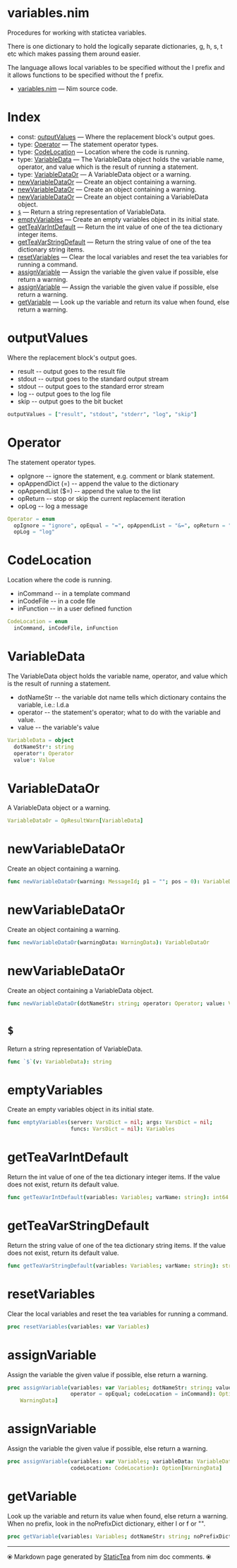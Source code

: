 # variables.nim

Procedures for working with statictea variables.

There is one dictionary to hold the logically separate dictionaries,
g, h, s, t etc which makes passing them around easier.

The language allows local variables to be specified without the l
prefix and it allows functions to be specified without the f prefix.


* [variables.nim](../src/variables.nim) &mdash; Nim source code.
# Index

* const: [outputValues](#outputvalues) &mdash; Where the replacement block's output goes.
* type: [Operator](#operator) &mdash; The statement operator types.
* type: [CodeLocation](#codelocation) &mdash; Location where the code is running.
* type: [VariableData](#variabledata) &mdash; The VariableData object holds the variable name, operator,
and value which is the result of running a statement.
* type: [VariableDataOr](#variabledataor) &mdash; A VariableData object or a warning.
* [newVariableDataOr](#newvariabledataor) &mdash; Create an object containing a warning.
* [newVariableDataOr](#newvariabledataor-1) &mdash; Create an object containing a warning.
* [newVariableDataOr](#newvariabledataor-2) &mdash; Create an object containing a VariableData object.
* [`$`](#) &mdash; Return a string representation of VariableData.
* [emptyVariables](#emptyvariables) &mdash; Create an empty variables object in its initial state.
* [getTeaVarIntDefault](#getteavarintdefault) &mdash; Return the int value of one of the tea dictionary integer items.
* [getTeaVarStringDefault](#getteavarstringdefault) &mdash; Return the string value of one of the tea dictionary string items.
* [resetVariables](#resetvariables) &mdash; Clear the local variables and reset the tea variables for running a command.
* [assignVariable](#assignvariable) &mdash; Assign the variable the given value if possible, else return a warning.
* [assignVariable](#assignvariable-1) &mdash; Assign the variable the given value if possible, else return a warning.
* [getVariable](#getvariable) &mdash; Look up the variable and return its value when found, else return a warning.

# outputValues

Where the replacement block's output goes.
* result -- output goes to the result file
* stdout -- output goes to the standard output stream
* stdout -- output goes to the standard error stream
* log -- output goes to the log file
* skip -- output goes to the bit bucket

```nim
outputValues = ["result", "stdout", "stderr", "log", "skip"]
```

# Operator

The statement operator types.

* opIgnore -- ignore the statement, e.g. comment or blank statement.
* opAppendDict (=) -- append the value to the dictionary
* opAppendList ($=) -- append the value to the list
* opReturn -- stop or skip the current replacement iteration
* opLog -- log a message

```nim
Operator = enum
  opIgnore = "ignore", opEqual = "=", opAppendList = "&=", opReturn = "return",
  opLog = "log"
```

# CodeLocation

Location where the code is running.

* inCommand -- in a template command
* inCodeFile -- in a code file
* inFunction -- in a user defined function

```nim
CodeLocation = enum
  inCommand, inCodeFile, inFunction
```

# VariableData

The VariableData object holds the variable name, operator,
and value which is the result of running a statement.

* dotNameStr -- the variable dot name tells which dictionary contains
the variable, i.e.: l.d.a
* operator -- the statement's operator; what to do with the variable and value.
* value -- the variable's value

```nim
VariableData = object
  dotNameStr*: string
  operator*: Operator
  value*: Value

```

# VariableDataOr

A VariableData object or a warning.

```nim
VariableDataOr = OpResultWarn[VariableData]
```

# newVariableDataOr

Create an object containing a warning.

```nim
func newVariableDataOr(warning: MessageId; p1 = ""; pos = 0): VariableDataOr
```

# newVariableDataOr

Create an object containing a warning.

```nim
func newVariableDataOr(warningData: WarningData): VariableDataOr
```

# newVariableDataOr

Create an object containing a VariableData object.

```nim
func newVariableDataOr(dotNameStr: string; operator: Operator; value: Value): VariableDataOr
```

# `$`

Return a string representation of VariableData.

```nim
func `$`(v: VariableData): string
```

# emptyVariables

Create an empty variables object in its initial state.

```nim
func emptyVariables(server: VarsDict = nil; args: VarsDict = nil;
                    funcs: VarsDict = nil): Variables
```

# getTeaVarIntDefault

Return the int value of one of the tea dictionary integer items. If the value does not exist, return its default value.

```nim
func getTeaVarIntDefault(variables: Variables; varName: string): int64
```

# getTeaVarStringDefault

Return the string value of one of the tea dictionary string items. If the value does not exist, return its default value.

```nim
func getTeaVarStringDefault(variables: Variables; varName: string): string
```

# resetVariables

Clear the local variables and reset the tea variables for running a command.

```nim
proc resetVariables(variables: var Variables)
```

# assignVariable

Assign the variable the given value if possible, else return a warning.

```nim
proc assignVariable(variables: var Variables; dotNameStr: string; value: Value;
                    operator = opEqual; codeLocation = inCommand): Option[
    WarningData]
```

# assignVariable

Assign the variable the given value if possible, else return a warning.

```nim
proc assignVariable(variables: var Variables; variableData: VariableData;
                    codeLocation: CodeLocation): Option[WarningData]
```

# getVariable

Look up the variable and return its value when found, else return a warning. When no prefix, look in the noPrefixDict dictionary, either l or f or "".

```nim
proc getVariable(variables: Variables; dotNameStr: string; noPrefixDict = ""): ValueOr
```


---
⦿ Markdown page generated by [StaticTea](https://github.com/flenniken/statictea/) from nim doc comments. ⦿
